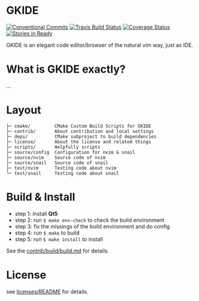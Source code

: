 # GKIDE

[![Conventional Commits](https://img.shields.io/badge/Conventional%20Commits-1.0.0-yellow.svg)](https://conventionalcommits.org)
[![Travis Build Status](https://www.travis-ci.org/gkide/gkide.svg?branch=master)](https://www.travis-ci.org/gkide/gkide)
[![Coverage Status](https://coveralls.io/repos/github/gkide/gkide/badge.svg)](https://coveralls.io/github/gkide/gkide)
[![Stories in Ready](https://badge.waffle.io/gkide/gkide.svg?label=ready&title=Ready)](http://waffle.io/gkide/gkide)

GKIDE is an elegant code editor/browser of the natural vim way, just as IDE.

# What is GKIDE exactly?

...

# Layout

    ├─ cmake/         CMake Custom Build Scripts for GKIDE
    ├─ contrib/       About contribution and local settings
    ├─ deps/          CMake subproject to build dependencies
	├─ license/       About the license and related things
    ├─ scripts/       Helpfully scripts
    ├─ source/config  Configuration for nvim & snail
    ├─ source/nvim    Source code of nvim
    ├─ source/snail   Source code of snail
    ├─ test/nvim      Testing code about nvim
    └─ test/snail     Testing code about snail

# Build & Install

- step 1: install **Qt5**
- step 2: run `$ make env-check` to check the build environment
- step 3: fix the missings of the build environment and do config
- step 4: run `$ make` to build
- step 5: run `$ make install` to install

See the [contrib/build/build.md](contrib/build/build.md) for details.

# License

see [licenses/README](licenses/README.md) for details.

